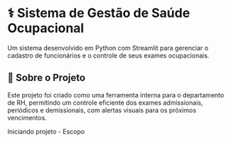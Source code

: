 # ⚕️ Sistema de Gestão de Saúde Ocupacional

Um sistema desenvolvido em Python com Streamlit para gerenciar o cadastro de funcionários e o controle de seus exames ocupacionais.

## 🚀 Sobre o Projeto

Este projeto foi criado como uma ferramenta interna para o departamento de RH, permitindo um controle eficiente dos exames admissionais, periódicos e demissionais, com alertas visuais para os próximos vencimentos.

Iniciando projeto - Escopo